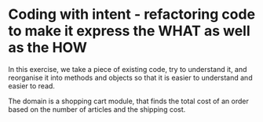 # Coding with intent - refactoring code to make it express the WHAT as well as the HOW

In this exercise, we take a piece of existing code, try to understand it, and reorganise it into methods and objects so that it is easier to understand and easier to read.

The domain is a shopping cart module, that finds the total cost of an order based on the number of articles and the shipping cost.
